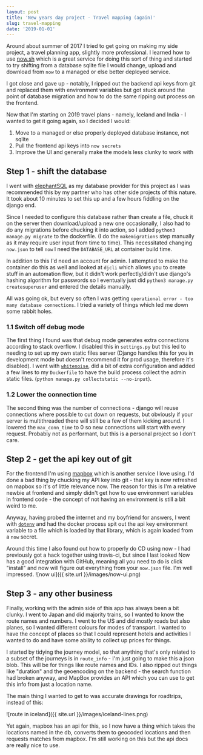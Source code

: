 ```yaml
---
layout: post
title: 'New years day project - Travel mapping (again)'
slug: travel-mapping
date: '2019-01-01'
---
```


Around about summer of 2017 I tried to get going on making my side project, a travel planning app, slightly more professional. I learned how to use [now.sh](https://now.sh) which is a great service for doing this sort of thing and started to try shifting from a database sqlite file I would change, upload and download from `now` to a managed or else better deployed service.

I got close and gave up - notably, I ripped out the backend api keys from git and replaced them with environment variables but got stuck around the point of database migration and how to do the same ripping out process on the frontend.

Now that I'm starting on 2019 travel plans - namely, Iceland and India - I wanted to get it going again, so I decided I would:

1. Move to a managed or else properly deployed database instance, not sqlite
1. Pull the frontend api keys into `now secrets`
1. Improve the UI and generally make the models less clunky to work with

## Step 1 - shift the database
I went with [elephantSQL](https://elephantsql.com) as my database provider for this project as I was recommended this by my partner who has other side projects of this nature. It took about 10 minutes to set this up and a few hours fiddling on the django end.

Since I needed to configure this database rather than create a file, chuck it on the server then download/upload a new one occasionally, I also had to do any migrations before chucking it into action, so I added `python3 manage.py migrate` to the dockerfile. (I do the `makemigrations` step manually as it may require user input from time to time). This necessitated changing `now.json` to tell `now` I need the `DATABASE_URL` at container build time.

In addition to this I'd need an account for admin. I attempted to make the container do this as well and looked at `djcli` which allows you to create stuff in an automation flow, but it didn't work perfectly/didn't use django's hashing algorithm for passwords so I eventually just did `python3 manage.py createsuperuser` and entered the details manually.

All was going ok, but every so often I was getting `operational error - too many database connections`. I tried a variety of things which led me down some rabbit holes.

### 1.1 Switch off debug mode
The first thing I found was that debug mode generates extra connections according to stack overflow. I disabled this in `settings.py` but this led to needing to set up my own static files server (Django handles this for you in development mode but doesn't recommend it for prod usage, therefore it's disabled).
I went with [`whitenoise`](http://whitenoise.evans.io/en/stable/), did a bit of extra configuration and added a few lines to my `Dockerfile` to have the build process collect the admin static files. (`python manage.py collectstatic --no-input`).

### 1.2 Lower the connection time
The second thing was the number of connections - django will reuse connections where possible to cut down on requests, but obviously if your server is multithreaded there will still be a few of them kicking around. I lowered the `max_conn_time` to 0 so new connections will start with every request. Probably not as performant, but this is a personal project so I don't care.


## Step 2 - get the api key out of git
For the frontend I'm using [mapbox](https://mapbox.com) which is another service I love using. I'd done a bad thing by chucking my API key into git - that key is now refreshed on mapbox so it's of little relevance now. The reason for this is I'm a relative newbie at frontend and simply didn't get how to use environment variables in frontend code - the concept of not having an environment is still a bit weird to me.

Anyway, having probed the internet and my boyfriend for answers, I went with [`dotenv`]() and had the docker process spit out the api key environment variable to a file which is loaded by that library, which is again loaded from a `now` secret.

Around this time I also found out how to properly do CD using now - I had previously got a hack together using travis-ci, but since I last looked Now has a good integration with GitHub, meaning all you need to do is click "install" and now will figure out everything from your `now.json` file. I'm well impressed.
![now ui]({{ site.url }}/images/now-ui.png)

## Step 3 - any other business
Finally, working with the admin side of this app has always been a bit clunky. I went to Japan and did majority trains, so I wanted to know the route names and numbers. I went to the US and did mostly roads but also planes, so I wanted different colours for modes of transport. I wanted to have the concept of places so that I could represent hotels and activities I wanted to do and have some ability to collect up prices for things.

I started by tidying the journey model, so that anything that's only related to a subset of the journeys is in `route_info` - I'm just going to make this a json blob. This will be for things like route names and IDs.
I also ripped out things like "duration" and the geoencoding on the backend - the search function had broken anyway, and MapBox provides an API which you can use to get this info from just a location name.

The main thing I wanted to get to was accurate drawings for roadtrips, instead of this:

![route in iceland]({{ site.url }}/images/iceland-lines.png)

Yet again, mapbox has an api for this, so I now have a thing which takes the locations named in the db, converts them to geocoded locations and then requests matches from mapbox. I'm still working on this but the api docs are really nice to use.